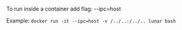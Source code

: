 To run inside a container add flag:
	--ipc=host

Example:
	`docker run -it --ipc=host -v /../..:/../.. lunar bash`